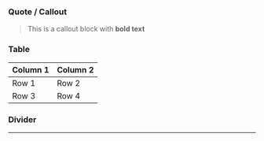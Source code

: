 ### Quote / Callout
> This is a callout block with **bold text**

### Table
| Column 1 | Column 2 |
|----------|----------|
| Row 1    | Row 2    |
| Row 3    | Row 4    |

### Divider
---